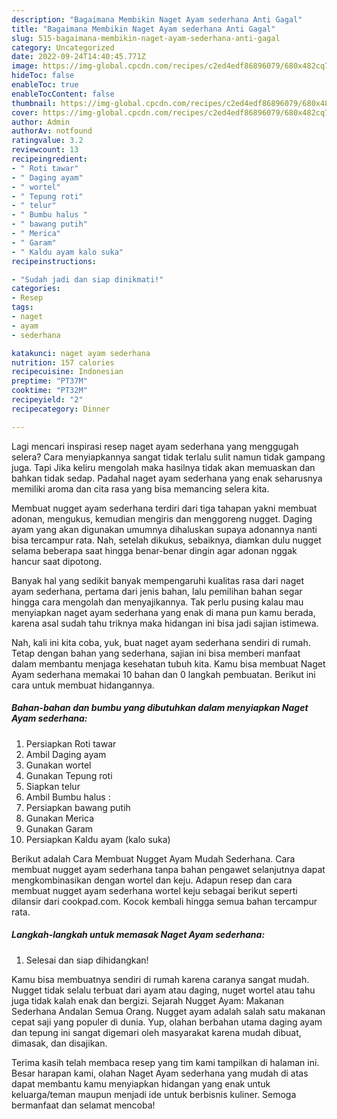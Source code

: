 ```yaml
---
description: "Bagaimana Membikin Naget Ayam sederhana Anti Gagal"
title: "Bagaimana Membikin Naget Ayam sederhana Anti Gagal"
slug: 515-bagaimana-membikin-naget-ayam-sederhana-anti-gagal
category: Uncategorized
date: 2022-09-24T14:40:45.771Z
image: https://img-global.cpcdn.com/recipes/c2ed4edf86896079/680x482cq70/naget-ayam-sederhana-foto-resep-utama.jpg
hideToc: false
enableToc: true
enableTocContent: false
thumbnail: https://img-global.cpcdn.com/recipes/c2ed4edf86896079/680x482cq70/naget-ayam-sederhana-foto-resep-utama.jpg
cover: https://img-global.cpcdn.com/recipes/c2ed4edf86896079/680x482cq70/naget-ayam-sederhana-foto-resep-utama.jpg
author: Admin
authorAv: notfound
ratingvalue: 3.2
reviewcount: 13
recipeingredient:
- " Roti tawar"
- " Daging ayam"
- " wortel"
- " Tepung roti"
- " telur"
- " Bumbu halus "
- " bawang putih"
- " Merica"
- " Garam"
- " Kaldu ayam kalo suka"
recipeinstructions:

- "Sudah jadi dan siap dinikmati!"
categories:
- Resep
tags:
- naget
- ayam
- sederhana

katakunci: naget ayam sederhana 
nutrition: 157 calories
recipecuisine: Indonesian
preptime: "PT37M"
cooktime: "PT32M"
recipeyield: "2"
recipecategory: Dinner

---
```



Lagi mencari inspirasi resep naget ayam sederhana yang menggugah selera? Cara menyiapkannya sangat tidak terlalu sulit namun tidak gampang juga. Tapi Jika keliru mengolah maka hasilnya tidak akan memuaskan dan bahkan tidak sedap. Padahal naget ayam sederhana yang enak seharusnya memiliki aroma dan cita rasa yang bisa memancing selera kita.


Membuat nugget ayam sederhana terdiri dari tiga tahapan yakni membuat adonan, mengukus, kemudian mengiris dan menggoreng nugget. Daging ayam yang akan digunakan umumnya dihaluskan supaya adonannya nanti bisa tercampur rata. Nah, setelah dikukus, sebaiknya, diamkan dulu nugget selama beberapa saat hingga benar-benar dingin agar adonan nggak hancur saat dipotong.

Banyak hal yang sedikit banyak mempengaruhi kualitas rasa dari naget ayam sederhana, pertama dari jenis bahan, lalu pemilihan bahan segar hingga cara mengolah dan menyajikannya. Tak perlu pusing kalau mau menyiapkan naget ayam sederhana yang enak di mana pun kamu berada, karena asal sudah tahu triknya maka hidangan ini bisa jadi sajian istimewa.


Nah, kali ini kita coba, yuk, buat naget ayam sederhana sendiri di rumah. Tetap dengan bahan yang sederhana, sajian ini bisa memberi manfaat dalam membantu menjaga kesehatan tubuh kita. Kamu bisa membuat Naget Ayam sederhana memakai 10 bahan dan 0 langkah pembuatan. Berikut ini cara untuk membuat hidangannya.

<!--inarticleads1-->

##### Bahan-bahan dan bumbu yang dibutuhkan dalam menyiapkan Naget Ayam sederhana:

1. Persiapkan  Roti tawar
1. Ambil  Daging ayam
1. Gunakan  wortel
1. Gunakan  Tepung roti
1. Siapkan  telur
1. Ambil  Bumbu halus :
1. Persiapkan  bawang putih
1. Gunakan  Merica
1. Gunakan  Garam
1. Persiapkan  Kaldu ayam (kalo suka)


Berikut adalah Cara Membuat Nugget Ayam Mudah Sederhana. Cara membuat nugget ayam sederhana tanpa bahan pengawet selanjutnya dapat mengkombinasikan dengan wortel dan keju. Adapun resep dan cara membuat nugget ayam sederhana wortel keju sebagai berikut seperti dilansir dari cookpad.com. Kocok kembali hingga semua bahan tercampur rata. 

<!--inarticleads2-->

##### Langkah-langkah untuk memasak Naget Ayam sederhana:


1. Selesai dan siap dihidangkan!

Kamu bisa membuatnya sendiri di rumah karena caranya sangat mudah. Nugget tidak selalu terbuat dari ayam atau daging, nuget wortel atau tahu juga tidak kalah enak dan bergizi. Sejarah Nugget Ayam: Makanan Sederhana Andalan Semua Orang. Nugget ayam adalah salah satu makanan cepat saji yang populer di dunia. Yup, olahan berbahan utama daging ayam dan tepung ini sangat digemari oleh masyarakat karena mudah dibuat, dimasak, dan disajikan. 

Terima kasih telah membaca resep yang tim kami tampilkan di halaman ini. Besar harapan kami, olahan Naget Ayam sederhana yang mudah di atas dapat membantu kamu menyiapkan hidangan yang enak untuk keluarga/teman maupun menjadi ide untuk berbisnis kuliner. Semoga bermanfaat dan selamat mencoba!
